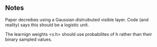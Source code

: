 Notes
----

Paper decreibes using a Gaussian distruibuted visible layer. Code (and reality) says this should be a logistic unit.

The learnign weights <v.h> should use probabilites of h rather than their binary sampled values.
